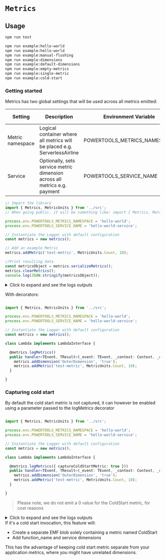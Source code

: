 # `Metrics`


##  Usage

```bash
npm run test

npm run example:hello-world
npm run example:hello-world
npm run example:manual-flushing
npm run example:dimensions
npm run example:default-dimensions
npm run example:empty-metrics
npm run example:single-metric
npm run example:cold-start
```

### Getting started

Metrics has two global settings that will be used across all metrics emitted:

|Setting|Description|Environment Variable|Constructor Parameter|
|---|---|---|---|
|Metric namespace|Logical container where all metrics will be placed e.g. ServerlessAirline|POWERTOOLS_METRICS_NAMESPACE|namespace|
|Service|Optionally, sets service metric dimension across all metrics e.g. payment|POWERTOOLS_SERVICE_NAME|service|

```typescript
// Import the library
import { Metrics, MetricUnits } from '../src';
// When going public, it will be something like: import { Metrics, MetricUnits } from '@aws-lambda-powertools/metrics';

process.env.POWERTOOLS_METRICS_NAMESPACE = 'hello-world';
process.env.POWERTOOLS_SERVICE_NAME = 'hello-world-service';

// Instantiate the Logger with default configuration
const metrics = new metrics();

// Add an example Metric
metrics.addMetric('test-metric', MetricUnits.Count, 10);

//Print resulting data
const metricsObject = metrics.serializeMetrics();
metrics.clearMetrics();
console.log(JSON.stringify(metricsObject));

```

<details>
 <summary>Click to expand and see the logs outputs</summary>

```bash

{
  "_aws":{
  "Timestamp":1625587915573,
  "CloudWatchMetrics":
    [
      {
        "Namespace":"hello-world",
        "Dimensions":[["service"]],
        "Metrics":
          [
            {
              "Name":"test-metric",
              "Unit":"Count"
            }
          ]
      }
    ]
  },
  "service":"hello-world-service",
  "test-metric":10
}

```
</details>

With decorators:

```typescript

import { Metrics, MetricUnits } from '../src';

process.env.POWERTOOLS_METRICS_NAMESPACE = 'hello-world';
process.env.POWERTOOLS_SERVICE_NAME = 'hello-world-service';

// Instantiate the Logger with default configuration
const metrics = new metrics();

class Lambda implements LambdaInterface {

  @metrics.logMetrics()
  public handler<TEvent, TResult>(_event: TEvent, _context: Context, _callback: Callback<TResult>): void | Promise<TResult> {
    metrics.addDimension('OuterDimension', 'true');
    metrics.addMetric('test-metric', MetricUnits.Count, 10);
  }

}

```

### Capturing cold start

By default the cold start metric is not captured, it can however be enabled using a parameter passed to the logMetrics decorator



```typescript

import { Metrics, MetricUnits } from '../src';

process.env.POWERTOOLS_METRICS_NAMESPACE = 'hello-world';
process.env.POWERTOOLS_SERVICE_NAME = 'hello-world-service';

// Instantiate the Logger with default configuration
const metrics = new metrics();

class Lambda implements LambdaInterface {

  @metrics.logMetrics({ captureColdStartMetric: true }))
  public handler<TEvent, TResult>(_event: TEvent, _context: Context, _callback: Callback<TResult>): void | Promise<TResult> {
    metrics.addDimension('OuterDimension', 'true');
    metrics.addMetric('test-metric', MetricUnits.Count, 10);
  }

}

```
> Please note, we do not emit a 0 value for the ColdStart metric, for cost reasons
<details>
 <summary>Click to expand and see the logs outputs</summary>

```bash

{
  "_aws":{
  "Timestamp":1625587915572,
  "CloudWatchMetrics":
    [
      {
        "Namespace":"hello-world",
        "Dimensions":[[
          "service","function_name"
        ]],
        "Metrics":
          [
            {
              "Name":"ColdStart",
              "Unit":"Count"
            }
          ]
      }
    ]
  },
  "service":"hello-world-service",
  "function_name":"foo-bar-function",
  "ColdStart":1
}
{
  "_aws":{
  "Timestamp":1625587915573,
  "CloudWatchMetrics":
    [
      {
        "Namespace":"hello-world",
        "Dimensions":[["service"]],
        "Metrics":
          [
            {
              "Name":"test-metric",
              "Unit":"Count"
            }
          ]
      }
    ]
  },
  "service":"hello-world-service",
  "test-metric":10
}

```
</details>
If it's a cold start invocation, this feature will:

- Create a separate EMF blob solely containing a metric named ColdStart
- Add function_name and service dimensions

This has the advantage of keeping cold start metric separate from your application metrics, where you might have unrelated dimensions.